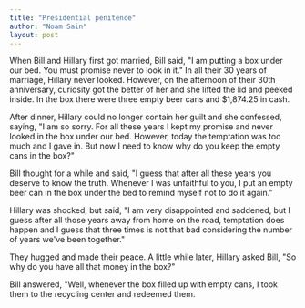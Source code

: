 ```yaml
---
title: "Presidential penitence"
author: "Noam Sain"
layout: post
---
```


When Bill and Hillary first got married, Bill said, "I am putting a box under our bed. You must promise never to look in it." In all their 30 years of marriage, Hillary never looked. However, on the afternoon of their 30th anniversary, curiosity got the better of her and she lifted the lid and peeked inside. In the box there were three empty beer cans and $1,874.25 in cash.

After dinner, Hillary could no longer contain her guilt and she confessed, saying, "I am so sorry. For all these years I kept my promise and never looked in the box under our bed. However, today the temptation was too much and I gave in. But now I need to know why do you keep the empty cans in the box?"

Bill thought for a while and said, "I guess that after all these years you deserve to know the truth. Whenever I was unfaithful to you, I put an empty beer can in the box under the bed to remind myself not to do it again."

Hillary was shocked, but said, "I am very disappointed and saddened, but I guess after all those years away from home on the road, temptation does happen and I guess that three times is not that bad considering the number of years we've been together."

They hugged and made their peace. A little while later, Hillary asked Bill, "So why do you have all that money in the box?"

Bill answered, "Well, whenever the box filled up with empty cans, I took them to the recycling center and redeemed them.
